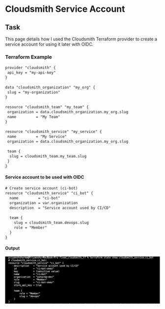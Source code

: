 # Cloudsmith Service Account

## Task
This page details how I used the Cloudsmith Terraform provider to create a service account for using it later with OIDC.

### Terraform Example

````
provider "cloudsmith" {
 api_key = "my-api-key"
}

data "cloudsmith_organization" "my_org" {
 slug = "my-organization"
}

resource "cloudsmith_team" "my_team" {
 organization = data.cloudsmith_organization.my_org.slug
 name         = "My Team"
}

resource "cloudsmith_service" "my_service" {
 name         = "My Service"
 organization = data.cloudsmith_organization.my_org.slug

 team {
  slug = cloudsmith_team.my_team.slug
 }
}
````

#### Service account to be used with OIDC

````
# Create service account (ci-bot)
resource "cloudsmith_service" "ci_bot" {
  name         = "ci-bot"
  organization = var.organization
  description  = "Service account used by CI/CD"

  team {
    slug = cloudsmith_team.devops.slug
    role = "Member"
  }
}
````

#### Output

![Service Account](tfm-state-service-ci-bot.png)


